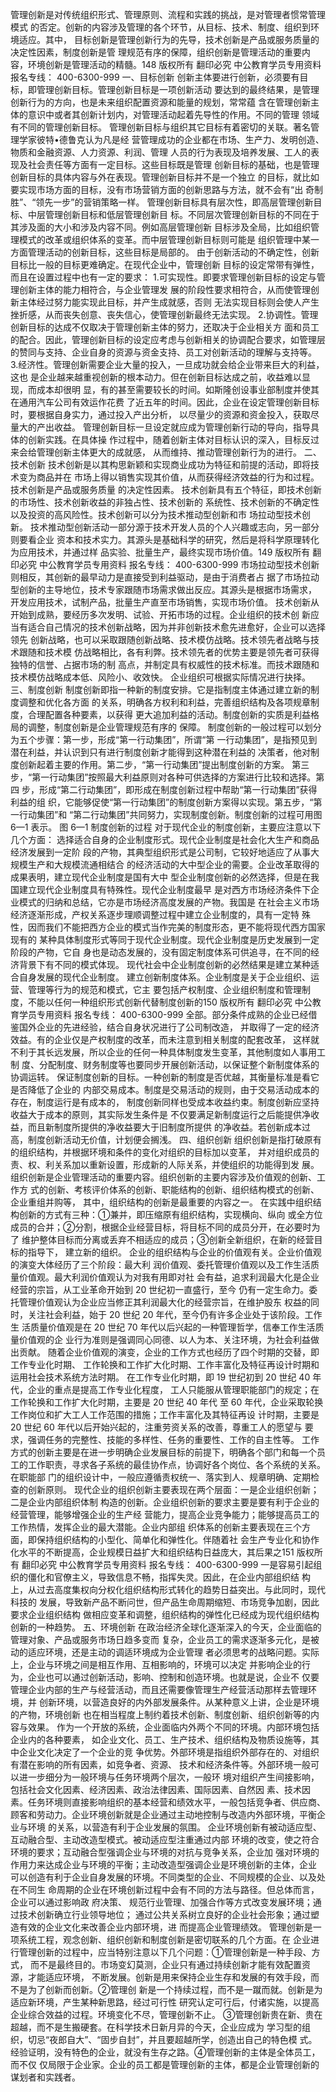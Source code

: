 管理创新是对传统组织形式、管理原则、流程和实践的挑战，是对管理者惯常管理模式
的否定。创新的内容涉及管理的各个环节，从目标、技术、制度、组织到环境适应。其中，
目标创新是管理创新行为的先导，技术创新是产品或服务质量的决定性因素，制度创新是管
理规范有序的保障，组织创新是管理活动的重要内容，环境创新是管理活动的精髓。148
版权所有 翻印必究
中公教育学员专用资料 报名专线： 400-6300-999
一、目标创新
创新主体要进行创新，必须要有目标，即管理创新目标。管理创新目标是一项创新活动
要达到的最终结果，是管理创新行为的方向，也是未来组织配置资源和能量的规划，常常蕴
含在管理创新主体的意识中或者其创新计划内，对管理活动起着先导性的作用。不同的管理
领域有不同的管理创新目标。
管理创新目标与组织其它目标有着密切的关联。著名管理学家彼特•德鲁克认为凡是经
营管理成功的企业都在市场、生产力、发明创造、物质和金融资源、人力资源、利润、管理
人员的行为表现及培养发展、工人的表现及社会责任等方面有一定目标。这些目标既是管理
创新目标的基础，也是管理创新目标的具体内容与外在表现。管理创新目标并不是一个独立
的目标，就比如要实现市场方面的目标，没有市场营销方面的创新思路与方法，就不会有“出
奇制胜”、“领先一步”的营销策略一样。
管理创新目标具有层次性，即高层管理创新目标、中层管理创新目标和低层管理创新目
标。不同层次管理创新目标的不同在于其涉及面的大小和涉及内容不同。例如高层管理创新
目标涉及全局，比如组织管理模式的改革或组织体系的变革。而中层管理创新目标则可能是
组织管理中某一方面管理活动的创新目标，这些目标是局部的。
由于创新活动的不确定性，创新目标比一般的目标更难确定。在现代企业中，管理创新
目标的设定常带有弹性，而且在设置过程中也有一定的要求：
1.可实现性。即要求管理创新目标的设定与管理创新主体的能力相符合，与企业管理发
展的阶段性要求相符合，从而使管理创新主体经过努力能实现此目标，并产生成就感，否则
无法实现目标则会使人产生挫折感，从而丧失创意、丧失信心，使管理创新最终无法实现。
2.协调性。管理创新目标的达成不仅取决于管理创新主体的努力，还取决于企业相关方
面和员工的配合。因此，管理创新目标的设定应考虑与创新相关的协调配合要求，如管理层
的赞同与支持、企业自身的资源与资金支持、员工对创新活动的理解与支持等。
3.经济性。管理创新需要企业大量的投入，一旦成功就会给企业带来巨大的利益，这也
是企业越来越重视创新的根本动力。但在创新目标达成之前，收益难以显现，而成本却很明
显，有的甚至需要较长的时间。如斯隆创设事业部制度并使其在通用汽车公司有效运作花费
了近五年的时间。因此，企业在设定管理创新目标时，要根据自身实力，通过投入产出分析，
以尽量少的资源和资金投入，获取尽量大的产出收益。
管理创新目标一旦设定就应成为管理创新行动的导向，指导具体的创新实践。在具体操
作过程中，随着创新主体对目标认识的深入，目标反过来会给管理创新主体更大的成就感，
从而维持、推动管理创新行为的进行。
二、技术创新
技术创新是以其构思新颖和实现商业成功为特征和前提的活动，即将技术变为商品并在
市场上得以销售实现其价值，从而获得经济效益的行为和过程。技术创新是产品或服务质量
的决定性因素。
技术创新具有五个特征，即技术创新的市场性、技术创新收益的非独占性、技术创新的
系统性、技术创新的不确定性以及投资的高风险性。技术创新可以分为技术推动型创新和市
场拉动型技术创新。
技术推动型创新活动一部分源于技术开发人员的个人兴趣或志向，另一部分则要看企业
资本和技术实力。其源头是基础科学的研究，然后是将科学原理转化为应用技术，并通过样
品实验、批量生产，最终实现市场价值。149
版权所有 翻印必究
中公教育学员专用资料 报名专线： 400-6300-999
市场拉动型技术创新则相反，其创新的最早动力是直接受到利益驱动，是由于消费者占
据了市场拉动型创新的主导地位，技术专家跟随市场需求做出反应。其源头是根据市场需求，
开发应用技术，试制产品，批量生产直至市场销售，实现市场价值。
技术创新从开始到成熟，要经历多次发明、试验、开拓市场的过程。企业组织的技术创
新应当有适合自己情况的技术创新战略，因为并非创新技术愈先进愈好，企业可以选择领先
创新战略，也可以采取跟随创新战略、技术模仿战略。技术领先者战略与技术跟随和技术模
仿战略相比，各有利弊。技术领先者的优势主要是领先者可获得独特的信誉、占据市场的制
高点，并制定具有权威性的技术标准。而技术跟随和技术模仿战略成本低、风险小、收效快。
企业组织可根据实际情况进行抉择。
三、制度创新
制度创新即指一种新的制度安排。它是指制度主体通过建立新的制度调整和优化各方面
的关系，明确各方权利和利益，完善组织结构及各项规章制度，合理配置各种要素，以获得
更大追加利益的活动。制度创新的实质是利益格局的调整，制度创新是企业管理规范有序的
保障。
制度创新的一般过程可以划分为五个步骤：第一步，形成“第一行动集团”，所谓“第
一行动集团”，是指预见到潜在利益，并认识到只有进行制度创新才能得到这种潜在利益的
决策者，他对制度创新起着主要的作用。第二步，“第一行动集团”提出制度创新的方案。
第三步，“第一行动集团”按照最大利益原则对各种可供选择的方案进行比较和选择。第四
步，形成“第二行动集团”，即形成在制度创新过程中帮助“第一行动集团”获得利益的组
织，它能够促使“第一行动集团”的制度创新方案得以实现。第五步，“第一行动集团”和
“第二行动集团”共同努力，实现制度创新。制度创新的过程可用图 6—1 表示。
图 6—1 制度创新的过程
对于现代企业的制度创新，主要应注意以下几个方面：
选择适合自身的企业制度形式。现代企业制度是社会化大生产和商品经济发展到一定阶
段的产物，其典型组织形式是公司制，它较好地适应了从事大规模生产和大规模流通相结合
的经济活动的大中型企业的需要。企业改革取得的成果表明，建立现代企业制度是国有大中
型企业制度创新的必然选择，但是在我国建立现代企业制度具有特殊性。现代企业制度最早
是对西方市场经济条件下企业模式的归纳和总结，它亦是市场经济高度发展的产物。我国是
在社会主义市场经济逐渐形成，产权关系逐步理顺调整过程中建立企业制度的，具有一定特
殊性，因而我们不能把西方企业的模式当作完美的制度形态，更不能将现代西方国家现有的
某种具体制度形式等同于现代企业制度。现代企业制度是历史发展到一定阶段的产物，它自
身也是动态发展的，没有固定制度体系可供追寻，在不同的经济背景下有不同的模式体现。
现代社会中企业制度创新的必然结果是建立某种适合自身发展的现代企业制度。
建立创新制度体系。企业制度是关于企业组织、运营、管理等行为的规范和模式，它主
要包括产权制度、企业组织制度和管理制度，不能以任何一种组织形式创新代替制度创新的150
版权所有 翻印必究
中公教育学员专用资料 报名专线： 400-6300-999
全部。部分条件成熟的企业已经借鉴国外企业的先进经验，结合自身状况进行了公司制改造，
并取得了一定的经济效益。有的企业仅是产权制度的改革，而未注意到相关制度的配套改革，
这样就不利于其长远发展，所以企业的任何一种具体制度发生变革，其他制度如人事用工制
度、分配制度、财务制度等也要同步开展创新活动，以保证整个新制度体系的协调运转。
保证制度创新的目标。一种创新的制度是否优越，其衡量标准是看它是否降低了企业的
内部交易成本。制度是交易活动的规则，由于交易活动成本的存在，制度运行是有成本的，
制度创新同样也受成本收益约束。制度创新应坚持收益大于成本的原则，其实际发生条件是
不仅要满足新制度运行之后能提供净收益，而且新制度所提供的净收益要大于旧制度所提供
的净收益。若创新成本过高，制度创新活动无价值，计划便会搁浅。
四、组织创新
组织创新是指打破原有的组织结构，并根据环境和条件的变化对组织的目标加以变革，
并对组织成员的责、权、利关系加以重新设置，形成新的人际关系，并使组织的功能得到发
展。
组织创新是企业管理活动的重要内容。组织创新的主要内容涉及价值观的创新、工作方
式的创新、考核评价体系的创新、职能结构的创新、组织结构模式的创新、企业重组并购等，
其中，组织结构的创新是最重要的内容之一。
在实践中组织结构创新的方式有三种：①兼并，即压缩原有组织结构，实现横向、纵向
或全方位成员的合并；②分割，根据企业经营目标，将目标不同的成员分开，在必要时为了
维护整体目标而分离或丢弃不相适应的成员；③创新全新组织，在新的经营目标的指导下，
建立新的组织。
企业的组织结构与企业的价值观有关。企业价值观的演变大体经历了三个阶段：最大利
润价值观、委托管理价值观以及工作生活质量价值观。最大利润价值观认为对我有用即对社
会有益，追求利润最大化是企业经营的宗旨，从工业革命开始到 20 世纪初一直盛行，至今
仍有一定生命力。委托管理价值观认为企业应当修正其利润最大化的经营宗旨，在维护股东
权益的同时，关注社会利益，始于 20 世纪 20 年代，至今仍有许多企业处于该阶段。工作生
活质量价值观是在 20 世纪 70 年代以后兴起的一种管理哲学，信奉工作生活质量价值观的企
业行为准则是强调同心同德、以人为本、关注环境，为社会利益做出贡献。
随着企业价值观的演变，企业的工作方式也经历了四个时期的交替，即工作专业化时期、
工作轮换和工作扩大化时期、工作丰富化及特征再设计时期和运用社会技术系统方法时期。
在工作专业化时期，即 19 世纪初到 20 世纪 40 年代，企业的重点是提高工作专业化程度，
工人只能服从管理职能部门的规定；在工作轮换和工作扩大化时期，主要是 20 世纪 40 年代
至 60 年代，企业采取轮换工作岗位和扩大工人工作范围的措施；工作丰富化及其特征再设
计时期，主要是 20 世纪 60 年代以后开始兴起的，注重劳资关系的改善，尊重工人的愿望与
要求，强调任务的完整性、技能的多样性、任务的重要性、工作的自主性等。
工作方式的创新主要是在进一步明确企业发展目标的前提下，明确各个部门和每一个员
工的工作职责，寻求各子系统的最佳协作点，协调好各个岗位、各个系统的关系。在职能部
门的组织设计中，一般应遵循责权统一、落实到人、规章明确、定期检查的创新原则。
现代企业的组织创新主要表现在两个层面：一是企业组织创新；二是企业内部组织体制
构造的创新。企业组织创新的要求主要是要有利于企业的经营管理，能够增强企业的生产经
营能力，提高企业竞争能力；能够提高员工的工作热情，发挥企业的最大潜能。企业内部组
织体系的创新主要表现在三个方面，即保持组织结构的小型化、简单化和弹性化。伴随着社
会生产专业化和协作化水平的不断提高，企业规模日益扩大和组织结构日益庞大，其后果之151
版权所有 翻印必究
中公教育学员专用资料 报名专线： 400-6300-999
一是容易引起组织的僵化和官僚主义，导致信息不畅，指挥失灵。因此，在企业内部组织结
构上，从过去高度集权向分权化组织结构形式转化的趋势日益突出。与此同时，现代科技的
发展，导致新产品不断问世，但产品生命周期缩短、市场竞争加剧，因此要求企业组织结构
做相应变革和调整，组织结构的弹性化已经成为现代组织结构创新的一种趋势。
五、环境创新
在政治经济全球化逐渐深入的今天，企业面临的管理对象、产品或服务市场日趋多变而
复杂，企业员工的需求逐渐多元化，是被动的适应环境，还是主动的调适环境成为企业管理
者必须思考的战略问题。实际上，企业与环境之间是相互作用、互相影响的，环境可以决定
并影响企业的行为，企业也可以通过创新活动，影响、控制和创造环境。也就是说，企业不
仅要管理企业内部的生产与经营活动，而且还需要像管理生产经营活动那样去管理环境，并
创新环境，以营造良好的内外部发展条件。从某种意义上讲，企业是环境的产物，环境创新
也在相当程度上制约着技术创新、制度创新、组织创新等的内容与效果。
作为一个开放的系统，企业面临内外两个不同的环境。内部环境包括企业内的各种要素，
如企业文化、员工、生产技术、组织结构及物质设施等，其中企业文化决定了一个企业的竞
争优势。外部环境是指组织外部存在的、对组织有潜在影响的所有因素，如竞争者、资源、
技术和经济条件等。外部环境一般可以进一步细分为一般环境与任务环境两个层次，一般环
境对组织产生间接影响，包括社会文化因素、经济因素、政治法律因素、国际因素、自然因
素、技术因素。任务环境则直接影响组织的基本经营和绩效水平，一般包括竞争者、供应商、
顾客和劳动力。企业环境创新就是企业通过主动地控制与改造内外部环境，平衡企业与环境
的关系，以营造有利于企业发展的氛围。
企业环境创新有被动适应型、互动融合型、主动改造型模式。被动适应型注重通过内部
环境的改变，使之符合环境的要求；互动融合型强调企业与环境的对抗与竞争关系，企业加
强对环境的作用力来达成企业与环境的平衡；主动改造型强调企业是环境创新的主体，企业
可以创造有利于企业自身发展的环境。不同类型的企业、不同规模的企业、以及处在不同生
命周期的企业在环境创新过程中会有不同的方法与路径。但总体而言，企业可以通过影响政
府决策、 规范行业管理、加强合作等方式改变发展环境；通过技术创新确立行业领导地位；
通过公共关系树立良好的企业社会形象；通过塑造有效的企业文化来改善企业内部环境，进
而提高企业管理绩效。
管理创新是一项系统工程，观念创新、组织创新和制度创新是密切联系的几个方面。在
企业进行管理创新的过程中，应当特别注意以下几个问题：①管理创新是一种手段、方式，
而不是最终目的。市场变幻莫测，企业只有通过持续创新才能有效配置资源，才能适应环境，
不断发展。创新是用来保持企业生存和发展的有效手段，而不是为了创新而创新。②管理创
新是一个持续过程，而不是一蹴而就。创新是为适应新环境，产生某种新思路，经过可行性
研究认定可行后，付诸实施，以提高企业综合效益的过程。环境变化不尽，管理创新不止。
③管理创新贵在新、贵在超越，而不是生搬硬套。在科学技术日新月异的今天，企业应成为
学习型的组织，切忌“夜郎自大”、“固步自封”，并且要超越所学，创造出自己的特色模
式。经验证明，没有特色的企业，就没有生存之路。④管理创新的主体是全体员工，而不仅
仅局限于企业家。企业的员工都是管理创新的主体，都是企业管理创新的谋划者和实践者。